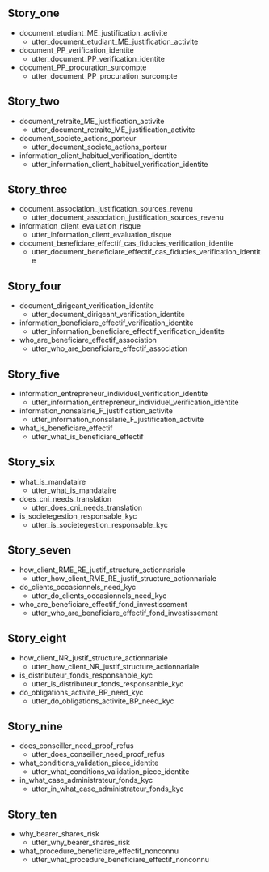 ## Story_one
* document_etudiant_ME_justification_activite
  - utter_document_etudiant_ME_justification_activite
* document_PP_verification_identite
  - utter_document_PP_verification_identite
* document_PP_procuration_surcompte
  - utter_document_PP_procuration_surcompte

## Story_two
* document_retraite_ME_justification_activite
  - utter_document_retraite_ME_justification_activite
* document_societe_actions_porteur
  - utter_document_societe_actions_porteur
* information_client_habituel_verification_identite
  - utter_information_client_habituel_verification_identite

## Story_three
* document_association_justification_sources_revenu
  - utter_document_association_justification_sources_revenu
* information_client_evaluation_risque
  - utter_information_client_evaluation_risque
* document_beneficiare_effectif_cas_fiducies_verification_identite
  - utter_document_beneficiare_effectif_cas_fiducies_verification_identite

## Story_four
* document_dirigeant_verification_identite
  - utter_document_dirigeant_verification_identite
* information_beneficiare_effectif_verification_identite
  - utter_information_beneficiare_effectif_verification_identite
* who_are_beneficiare_effectif_association
  - utter_who_are_beneficiare_effectif_association

## Story_five
* information_entrepreneur_individuel_verification_identite
  - utter_information_entrepreneur_individuel_verification_identite
* information_nonsalarie_F_justification_activite
  - utter_information_nonsalarie_F_justification_activite
* what_is_beneficiare_effectif
  - utter_what_is_beneficiare_effectif
  
## Story_six
* what_is_mandataire
  - utter_what_is_mandataire
* does_cni_needs_translation
  - utter_does_cni_needs_translation
* is_societegestion_responsable_kyc
  - utter_is_societegestion_responsable_kyc
  
## Story_seven
* how_client_RME_RE_justif_structure_actionnariale
  - utter_how_client_RME_RE_justif_structure_actionnariale
* do_clients_occasionnels_need_kyc
  - utter_do_clients_occasionnels_need_kyc
* who_are_beneficiare_effectif_fond_investissement
  - utter_who_are_beneficiare_effectif_fond_investissement
  
## Story_eight
* how_client_NR_justif_structure_actionnariale
  - utter_how_client_NR_justif_structure_actionnariale
* is_distributeur_fonds_responsanble_kyc
  - utter_is_distributeur_fonds_responsanble_kyc
* do_obligations_activite_BP_need_kyc
  - utter_do_obligations_activite_BP_need_kyc

## Story_nine
* does_conseiller_need_proof_refus
  - utter_does_conseiller_need_proof_refus
* what_conditions_validation_piece_identite
  - utter_what_conditions_validation_piece_identite
* in_what_case_administrateur_fonds_kyc
  - utter_in_what_case_administrateur_fonds_kyc

## Story_ten
* why_bearer_shares_risk
  - utter_why_bearer_shares_risk
* what_procedure_beneficiare_effectif_nonconnu
  - utter_what_procedure_beneficiare_effectif_nonconnu
  



































